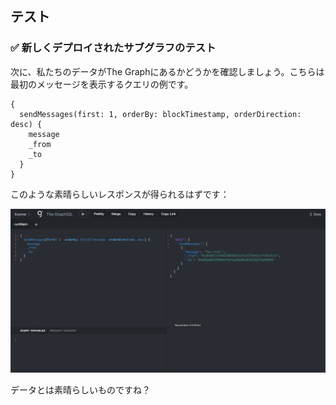 ## テスト

### ✅ 新しくデプロイされたサブグラフのテスト

次に、私たちのデータがThe Graphにあるかどうかを確認しましょう。こちらは最初のメッセージを表示するクエリの例です。

```
{
  sendMessages(first: 1, orderBy: blockTimestamp, orderDirection: desc) {
    message
    _from
    _to
  }
}
```

このような素晴らしいレスポンスが得られるはずです：

![](1_4_1.png)

データとは素晴らしいものですね？
